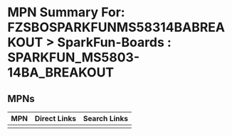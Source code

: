 



# MPN Summary For: FZSBOSPARKFUNMS58314BABREAKOUT > SparkFun-Boards : SPARKFUN_MS5803-14BA_BREAKOUT

## MPNs
  

|MPN|Direct Links|Search Links|
| :--- | :--- | :--- |
||||
